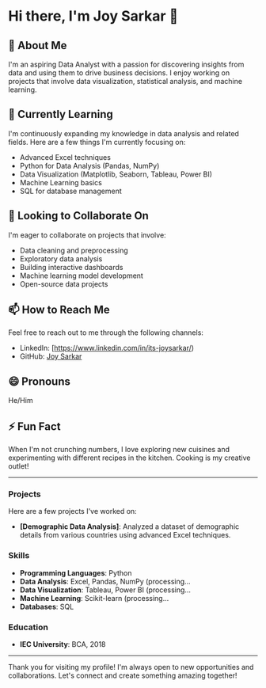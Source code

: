 # Hi there, I'm Joy Sarkar 👋

## 👀 About Me
I'm an aspiring Data Analyst with a passion for discovering insights from data and using them to drive business decisions. 
I enjoy working on projects that involve data visualization, statistical analysis, and machine learning.

## 🌱 Currently Learning
I'm continuously expanding my knowledge in data analysis and related fields. Here are a few things I'm currently focusing on:
- Advanced Excel techniques
- Python for Data Analysis (Pandas, NumPy)
- Data Visualization (Matplotlib, Seaborn, Tableau, Power BI)
- Machine Learning basics
- SQL for database management

## 💞️ Looking to Collaborate On
I'm eager to collaborate on projects that involve:
- Data cleaning and preprocessing
- Exploratory data analysis
- Building interactive dashboards
- Machine learning model development
- Open-source data projects

## 📫 How to Reach Me
Feel free to reach out to me through the following channels:
- LinkedIn: [https://www.linkedin.com/in/its-joysarkar/)
- GitHub: [Joy Sarkar](https://github.com/joydataanalyst)

## 😄 Pronouns
He/Him

## ⚡ Fun Fact
When I'm not crunching numbers, I love exploring new cuisines and experimenting with different recipes in the kitchen. Cooking is my creative outlet!

---

### Projects
Here are a few projects I've worked on:
- **[Demographic Data Analysis]**: Analyzed a dataset of demographic details from various countries using advanced Excel techniques.


### Skills
- **Programming Languages**: Python
- **Data Analysis**: Excel, Pandas, NumPy (processing...
- **Data Visualization**: Tableau, Power BI (processing...
- **Machine Learning**: Scikit-learn (processing...
- **Databases**: SQL

### Education
- **IEC University**: BCA, 2018
---

Thank you for visiting my profile! I'm always open to new opportunities and collaborations. Let's connect and create something amazing together!
